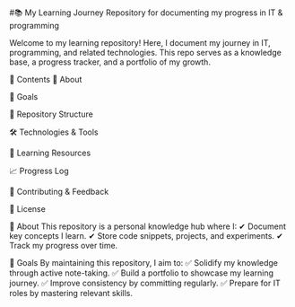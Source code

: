 #📚 My Learning Journey
Repository for documenting my progress in IT & programming

Welcome to my learning repository! Here, I document my journey in IT, programming, and related technologies. This repo serves as a knowledge base, a progress tracker, and a portfolio of my growth.

🚀 Contents
📌 About

🎯 Goals

📂 Repository Structure

🛠️ Technologies & Tools

📝 Learning Resources

📈 Progress Log

🤝 Contributing & Feedback

📜 License

📌 About
This repository is a personal knowledge hub where I:
✔ Document key concepts I learn.
✔ Store code snippets, projects, and experiments.
✔ Track my progress over time.

🎯 Goals
By maintaining this repository, I aim to:
✅ Solidify my knowledge through active note-taking.
✅ Build a portfolio to showcase my learning journey.
✅ Improve consistency by committing regularly.
✅ Prepare for IT roles by mastering relevant skills.
